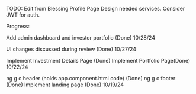 TODO:
Edit from Blessing
Profile Page
Design needed services.
Consider JWT for auth.

Progress:

Add admin dashboard and investor portfolio (Done)
10/28/24

UI changes discussed during review (Done)
10/27/24

Implement Investment Details Page (Done)
Implement Portfolio Page(Done)
10/22/24

ng g c header (holds app.component.html code) (Done)
ng g c footer (Done)
Implement landing page (Done)
10/19/24
